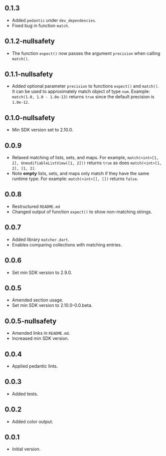 ## 0.1.3

- Added `pedantic` under `dev_dependencies`.
- Fixed bug in function `match`.

## 0.1.2-nullsafety

- The function `expect()` now passes the argument `precision` when calling `match()`.

## 0.1.1-nullsafety

- Added optional parameter `precision` to functions `expect()` and `match()`.
  It can be used to approximately match object of type `num`.
  Example: `match(1.0, 1.0 - 1.0e-13)` returns `true` since the default precision is `1.0e-12`.

## 0.1.0-nullsafety

- Min SDK version set to 2.10.0.

## 0.0.9

- Relaxed matching of lists, sets, and maps. For example,
 `match(<int>[1, 2], UnmodifiableListView([1, 2]))` returns `true` as does `match(<int>[1, 2], [1, 2]`.
- Note **empty** lists, sets, and maps only match if they have the same runtime type.
  For example: `match(<int>[], [])` returns `false`.

## 0.0.8

- Restructured `README.md`
- Changed output of function `expect()` to show non-matching strings.

## 0.0.7

- Added library `matcher.dart`.
- Enables comparing collections with matching entries.

## 0.0.6

- Set min SDK version to 2.9.0.

## 0.0.5

- Amended section usage.
- Set min SDK version to 2.10.0-0.0.beta.

## 0.0.5-nullsafety

- Amended links in `README.md`.
- Increased min SDK version.

## 0.0.4

- Applied pedantic lints.

## 0.0.3

- Added tests.

## 0.0.2

- Added color output.

## 0.0.1

- Initial version.